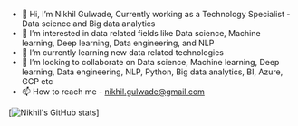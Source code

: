 - 👋 Hi, I’m Nikhil Gulwade, Currently working as a Technology Specialist - Data science and Big data analytics
- 👀 I’m interested in data related fields like Data science, Machine learning, Deep learning, Data engineering, and NLP
- 🌱 I’m currently learning new data related technologies 
- 💞️ I’m looking to collaborate on Data science, Machine learning, Deep learning, Data engineering, NLP, Python, Big data analytics, BI, Azure, GCP etc
- 📫 How to reach me - nikhil.gulwade@gmail.com

<!---
nikhilgulwade/nikhilgulwade is a ✨ special ✨ repository because its `README.md` (this file) appears on your GitHub profile.
You can click the Preview link to take a look at your changes.
--->

[![Nikhil's GitHub stats](https://github-readme-stats.vercel.app/api?username=nikhilgulwade)]
